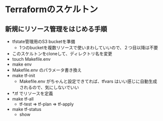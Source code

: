 Terraformのスケルトン
============================================================

新規にリソース管理をはじめる手順
------------------------------------------------------------

- tfstate管理用のS3 bucketを準備
	- 1つのbucketを複数リソースで使いまわしていいので、２つ目以降は不要
- このスケルトンをcloneして、ディレクトリ名を変更
- touch Makefile.env
- make env
- Makefile.env のパラメータ書き換え
- make tf-init
	- Makefile.env がちゃんと設定できてれば、tfvars はいい感じに自動生成されるので、気にしないでいい
- *.tf でリソースを定義
- make tf-all
	- tf-test => tf-plan => tf-apply
- make tf-status
	- show

